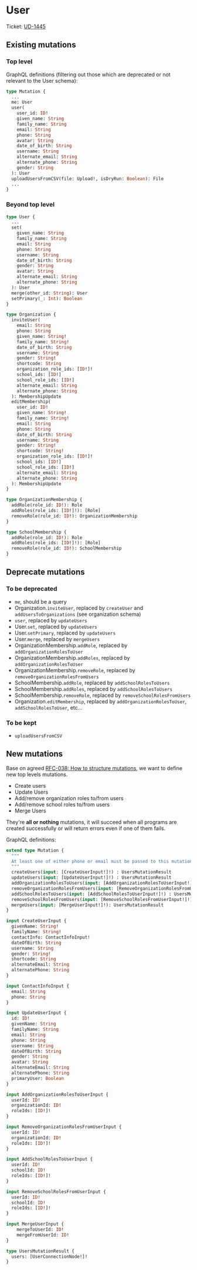 # User

Ticket: [UD-1445](https://calmisland.atlassian.net/browse/UD-1445)

## Existing mutations

### Top level

GraphQL definitions (filtering out those which are deprecated or not relevant to the User schema):

```graphql
type Mutation {
  ...
  me: User
  user(
    user_id: ID!
    given_name: String
    family_name: String
    email: String
    phone: String
    avatar: String
    date_of_birth: String
    username: String
    alternate_email: String
    alternate_phone: String
    gender: String
  ): User
  uploadUsersFromCSV(file: Upload!, isDryRun: Boolean): File
  ...
}

```

### Beyond top level

```graphql
type User {
  ...
  set(
    given_name: String
    family_name: String
    email: String
    phone: String
    username: String
    date_of_birth: String
    gender: String
    avatar: String
    alternate_email: String
    alternate_phone: String
  ): User
  merge(other_id: String): User
  setPrimary(_: Int): Boolean
}

type Organization {
  inviteUser(
    email: String
    phone: String
    given_name: String!
    family_name: String!
    date_of_birth: String
    username: String
    gender: String!
    shortcode: String
    organization_role_ids: [ID!]!
    school_ids: [ID!]
    school_role_ids: [ID!]
    alternate_email: String
    alternate_phone: String
  ): MembershipUpdate
  editMembership(
    user_id: ID!
    given_name: String!
    family_name: String!
    email: String
    phone: String
    date_of_birth: String
    username: String
    gender: String!
    shortcode: String!
    organization_role_ids: [ID!]!
    school_ids: [ID!]
    school_role_ids: [ID!]
    alternate_email: String
    alternate_phone: String
  ): MembershipUpdate
}

type OrganizationMembership {
  addRole(role_id: ID!): Role
  addRoles(role_ids: [ID!]!): [Role]
  removeRole(role_id: ID!): OrganizationMembership
}

type SchoolMembership {
  addRole(role_id: ID!): Role
  addRoles(role_ids: [ID!]!): [Role]
  removeRole(role_id: ID!): SchoolMembership
}
```

## Deprecate mutations

### To be deprecated

- `me`, should be a query
- Organization.`inviteUser`, replaced by `createUser` and `addUsersToOrganizations` (see organization schema)
- `user`, replaced by `updateUsers`
- User.`set`, replaced by `updateUsers`
- User.`setPrimary`, replaced by `updateUsers`
- User.`merge`, replaced by `mergeUsers`
- OrganizationMembership.`addRole`, replaced by `addOrganizationRolesToUser`
- OrganizationMembership.`addRoles`, replaced by `addOrganizationRolesToUser`
- OrganizationMembership.`removeRole`, replaced by `removeOrganizationRolesFromUsers`
- SchoolMembership.`addRole`, replaced by `addSchoolRolesToUsers`
- SchoolMembership.`addRoles`, replaced by `addSchoolRolesToUsers`
- SchoolMembership.`removeRole`, replaced by `removeSchoolRolesFromUsers`
- Organization.`editMembership`, replaced by `addOrganizationRolesToUser`, `addSchoolRolesToUser`, etc...

### To be kept

- `uploadUsersFromCSV`

## New mutations

Base on agreed [RFC-038: How to structure mutations](https://github.com/KL-Engineering/user-service/tree/main/documents/rfc/038-How-to-structure-mutations.md), we want to define new top levels mutations.

- Create users
- Update Users
- Add/remove organization roles to/from users
- Add/remove school roles to/from users
- Merge Users

They're **all or nothing** mutations, it will succeed when all programs are created successfully or will return errors even if one of them fails.

GraphQL definitions:

```graphql
extend type Mutation {
  """
  At least one of either phone or email must be passed to this mutation
  """
  createUsers(input: [CreateUserInput!]!) : UsersMutationResult
  updateUsers(input: [UpdateUserInput!]!) : UsersMutationResult
  addOrganizationRolesToUsers(input: [AddOrganizationRolesToUserInput!]!) : UsersMutationResult
  removeOrganizationRolesFromUsers(input: [RemoveOrganizationRolesFromUserInput!]!) : UsersMutationResult
  addSchoolRolesToUsers(input: [AddSchoolRolesToUserInput!]!) : UsersMutationResult
  removeSchoolRolesFromUsers(input: [RemoveSchoolRolesFromUserInput!]!) : UsersMutationResult
  mergeUsers(input: [MergeUserInput!]!): UsersMutationResult
}

input CreateUserInput {
  givenName: String!
  familyName: String!
  contactInfo: ContactInfoInput!
  dateOfBirth: String
  username: String
  gender: String!
  shortcode: String
  alternateEmail: String
  alternatePhone: String
}

input ContactInfoInput {
  email: String
  phone: String
}

input UpdateUserInput {
  id: ID!
  givenName: String
  familyName: String
  email: String
  phone: String
  username: String
  dateOfBirth: String
  gender: String
  avatar: String
  alternateEmail: String
  alternatePhone: String
  primaryUser: Boolean
}

input AddOrganizationRolesToUserInput {
  userId: ID!
  organizationId: ID!
  roleIds: [ID!]!
}

input RemoveOrganizationRolesFromUserInput {
  userId: ID!
  organizationId: ID!
  roleIds: [ID!]!
}

input AddSchoolRolesToUserInput {
  userId: ID!
  schoolId: ID!
  roleIds: [ID!]!
}

input RemoveSchoolRolesFromUserInput {
  userId: ID!
  schoolId: ID!
  roleIds: [ID!]!
}

input MergeUserInput {
    mergeToUserId: ID!
    mergeFromUserId: ID!
}

type UsersMutationResult {
  users: [UserConnectionNode!]!
}
```
